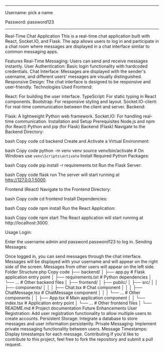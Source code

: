*********************

Username: pick a name

Password: password123

*********************

Real-Time Chat Application
This is a real-time chat application built with React, Socket.IO, and Flask. The app allows users to log in and participate in a chat room where messages are displayed in a chat interface similar to common messaging apps.

Features
Real-Time Messaging: Users can send and receive messages instantly.
User Authentication: Basic login functionality with hardcoded credentials.
Chat Interface: Messages are displayed with the sender's username, and different users' messages are visually distinguished.
Responsive Design: The chat interface is designed to be responsive and user-friendly.
Technologies Used
Frontend:

React: For building the user interface.
TypeScript: For static typing in React components.
Bootstrap: For responsive styling and layout.
Socket.IO-client: For real-time communication between the client and server.
Backend:

Flask: A lightweight Python web framework.
Socket.IO: For handling real-time communication.
Installation and Setup
Prerequisites
Node.js and npm (for React)
Python and pip (for Flask)
Backend (Flask)
Navigate to the Backend Directory:

bash
Copy code
cd backend
Create and Activate a Virtual Environment:

bash
Copy code
python -m venv venv
source venv/bin/activate  # On Windows use `venv\Scripts\activate`
Install Required Python Packages:

bash
Copy code
pip install -r requirements.txt
Run the Flask Server:

bash
Copy code
flask run
The server will start running at http://127.0.0.1:5000.

Frontend (React)
Navigate to the Frontend Directory:

bash
Copy code
cd frontend
Install Dependencies:

bash
Copy code
npm install
Run the React Application:

bash
Copy code
npm start
The React application will start running at http://localhost:3000.

Usage
Login:

Enter the username admin and password password123 to log in.
Sending Messages:

Once logged in, you can send messages through the chat interface.
Messages will be displayed with your username and will appear on the right side of the screen.
Messages from other users will appear on the left side.
Folder Structure
php
Copy code
├── backend/
│   ├── app.py                 # Flask application entry point
│   ├── requirements.txt       # Python dependencies
│   └── ...                    # Other backend files
│
├── frontend/
│   ├── public/
│   ├── src/
│   │   ├── components/
│   │   │   ├── Chat.tsx       # Chat component
│   │   │   ├── ChatMessage.tsx # ChatMessage component
│   │   │   └── ...            # Other components
│   │   ├── App.tsx            # Main application component
│   │   └── index.tsx          # Application entry point
│   └── ...                    # Other frontend files
│
└── README.md                  # Project documentation
Future Enhancements
User Registration: Add user registration functionality to allow multiple users to create accounts.
Persistent Storage: Integrate a database to store messages and user information persistently.
Private Messaging: Implement private messaging functionality between users.
Message Timestamps: Display timestamps for each message.
Contributing
If you'd like to contribute to this project, feel free to fork the repository and submit a pull request.
